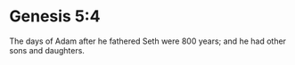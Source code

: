 # Genesis 5:4

The days of Adam after he fathered Seth were 800 years; and he had other sons and daughters.
